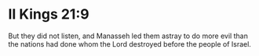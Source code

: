 # II Kings 21:9

But they did not listen, and Manasseh led them astray to do more evil than the nations had done whom the Lord destroyed before the people of Israel.
